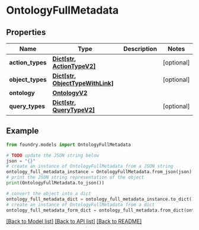 # OntologyFullMetadata

## Properties

Name | Type | Description | Notes
------------ | ------------- | ------------- | -------------
**action_types** | [**Dict\[str, ActionTypeV2\]**](ActionTypeV2.md) |  | \[optional\]
**object_types** | [**Dict\[str, ObjectTypeWithLink\]**](ObjectTypeWithLink.md) |  | \[optional\]
**ontology** | [**OntologyV2**](OntologyV2.md) |  |
**query_types** | [**Dict\[str, QueryTypeV2\]**](QueryTypeV2.md) |  | \[optional\]

## Example

```python
from foundry.models import OntologyFullMetadata

# TODO update the JSON string below
json = "{}"
# create an instance of OntologyFullMetadata from a JSON string
ontology_full_metadata_instance = OntologyFullMetadata.from_json(json)
# print the JSON string representation of the object
print(OntologyFullMetadata.to_json())

# convert the object into a dict
ontology_full_metadata_dict = ontology_full_metadata_instance.to_dict()
# create an instance of OntologyFullMetadata from a dict
ontology_full_metadata_form_dict = ontology_full_metadata.from_dict(ontology_full_metadata_dict)
```

[\[Back to Model list\]](../README.md#documentation-for-models) [\[Back to API list\]](../README.md#documentation-for-api-endpoints) [\[Back to README\]](../README.md)
